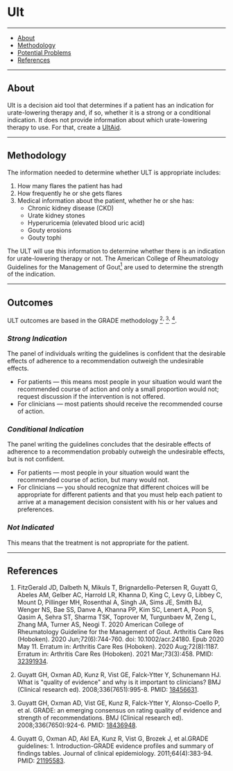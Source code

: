 # Ult

---

- [About](#about)
- [Methodology](#methodology)
- [Potential Problems](#potentialproblems)
- [References](#references)

---

## <span id="about">About</span>

Ult is a decision aid tool that determines if a patient has an indication for urate-lowering therapy and, if so, whether it is a strong or a conditional indication. It does not provide information about which urate-lowering therapy to use. For that, create a [UltAid](/ultaids/create/).

---

## <span id="methodology">Methodology</span>

The information needed to determine whether ULT is appropriate includes:

1. How many flares the patient has had
2. How frequently he or she gets flares
3. Medical information about the patient, whether he or she has:
   - Chronic kidney disease (CKD)
   - Urate kidney stones
   - Hyperuricemia (elevated blood uric acid)
   - Gouty erosions
   - Gouty tophi

The ULT will use this information to determine whether there is an indication for urate-lowering therapy or not. The American College of Rheumatology Guidelines for the Management of Gout[<sup>1</sup>](#ref-1) are used to determine the strength of the indication.

---

## <span id="outcomes">Outcomes</span>

ULT outcomes are based in the GRADE methodology [<sup>2</sup>](#ref-2)<sup>, </sup>[<sup>3</sup>](#ref-3)<sup>, </sup>[<sup>4</sup>](#ref-4).

### <span id="strong">_Strong Indication_</span>

The panel of individuals writing the guidelines is confident that the desirable effects of adherence to a recommendation outweigh the undesirable effects.

- For patients — this means most people in your situation would want the recommended course of action and only a small proportion would not; request discussion if the intervention is not offered.
- For clinicians — most patients should receive the recommended course of action.

### <span id="conditional">_Conditional Indication_</span>

The panel writing the guidelines concludes that the desirable effects of adherence to a recommendation probably outweigh the undesirable effects, but is not confident.

- For patients — most people in your situation would want the recommended course of action, but many would not.
- For clinicians — you should recognize that different choices will be appropriate for different patients and that you must help each patient to arrive at a management decision consistent with his or her values and preferences.

### <span id="notindicated">_Not Indicated_</span>

This means that the treatment is not appropriate for the patient.

---

## <span id="references">References</span>

1. <span id="ref-1"></span>FitzGerald JD, Dalbeth N, Mikuls T, Brignardello-Petersen R, Guyatt G, Abeles AM, Gelber AC, Harrold LR, Khanna D, King C, Levy G, Libbey C, Mount D, Pillinger MH, Rosenthal A, Singh JA, Sims JE, Smith BJ, Wenger NS, Bae SS, Danve A, Khanna PP, Kim SC, Lenert A, Poon S, Qasim A, Sehra ST, Sharma TSK, Toprover M, Turgunbaev M, Zeng L, Zhang MA, Turner AS, Neogi T. 2020 American College of Rheumatology Guideline for the Management of Gout. Arthritis Care Res (Hoboken). 2020 Jun;72(6):744-760. doi: 10.1002/acr.24180. Epub 2020 May 11. Erratum in: Arthritis Care Res (Hoboken). 2020 Aug;72(8):1187. Erratum in: Arthritis Care Res (Hoboken). 2021 Mar;73(3):458. PMID: [32391934](https://pubmed.ncbi.nlm.nih.gov/32391934/).

2. <span id="ref-2"></span>Guyatt GH, Oxman AD, Kunz R, Vist GE, Falck-Ytter Y, Schunemann HJ. What is "quality of evidence" and why is it important to clinicians? BMJ (Clinical research ed). 2008;336(7651):995-8. PMID: [18456631](https://www.bmj.com/content/336/7651/995).

3. <span id="ref-3"></span>Guyatt GH, Oxman AD, Vist GE, Kunz R, Falck-Ytter Y, Alonso-Coello P, et al. GRADE: an emerging consensus on rating quality of evidence and strength of recommendations. BMJ (Clinical research ed). 2008;336(7650):924-6. PMID: [18436948](https://www.bmj.com/content/336/7650/924).

4. <span id="ref-4"></span>Guyatt G, Oxman AD, Akl EA, Kunz R, Vist G, Brozek J, et al.GRADE guidelines: 1. Introduction-GRADE evidence profiles and summary of findings tables. Journal of clinical epidemiology. 2011;64(4):383-94. PMID: [21195583](https://pubmed.ncbi.nlm.nih.gov/21195583/).
